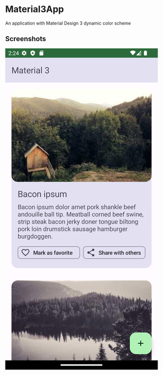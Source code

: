 Material3App
===========

An application with Material Design 3 dynamic color scheme

Screenshots
-----------

![Home screen](screenshots/home_screen.png "Home screen")